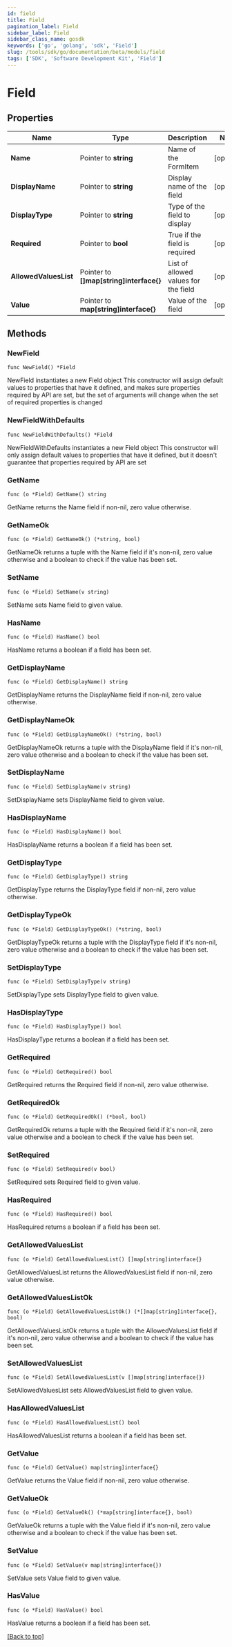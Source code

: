 ```yaml
---
id: field
title: Field
pagination_label: Field
sidebar_label: Field
sidebar_class_name: gosdk
keywords: ['go', 'golang', 'sdk', 'Field'] 
slug: /tools/sdk/go/documentation/beta/models/field
tags: ['SDK', 'Software Development Kit', 'Field']
---
```


# Field

## Properties

Name | Type | Description | Notes
------------ | ------------- | ------------- | -------------
**Name** | Pointer to **string** | Name of the FormItem | [optional] 
**DisplayName** | Pointer to **string** | Display name of the field | [optional] 
**DisplayType** | Pointer to **string** | Type of the field to display | [optional] 
**Required** | Pointer to **bool** | True if the field is required | [optional] 
**AllowedValuesList** | Pointer to **[]map[string]interface{}** | List of allowed values for the field | [optional] 
**Value** | Pointer to **map[string]interface{}** | Value of the field | [optional] 

## Methods

### NewField

`func NewField() *Field`

NewField instantiates a new Field object
This constructor will assign default values to properties that have it defined,
and makes sure properties required by API are set, but the set of arguments
will change when the set of required properties is changed

### NewFieldWithDefaults

`func NewFieldWithDefaults() *Field`

NewFieldWithDefaults instantiates a new Field object
This constructor will only assign default values to properties that have it defined,
but it doesn't guarantee that properties required by API are set

### GetName

`func (o *Field) GetName() string`

GetName returns the Name field if non-nil, zero value otherwise.

### GetNameOk

`func (o *Field) GetNameOk() (*string, bool)`

GetNameOk returns a tuple with the Name field if it's non-nil, zero value otherwise
and a boolean to check if the value has been set.

### SetName

`func (o *Field) SetName(v string)`

SetName sets Name field to given value.

### HasName

`func (o *Field) HasName() bool`

HasName returns a boolean if a field has been set.

### GetDisplayName

`func (o *Field) GetDisplayName() string`

GetDisplayName returns the DisplayName field if non-nil, zero value otherwise.

### GetDisplayNameOk

`func (o *Field) GetDisplayNameOk() (*string, bool)`

GetDisplayNameOk returns a tuple with the DisplayName field if it's non-nil, zero value otherwise
and a boolean to check if the value has been set.

### SetDisplayName

`func (o *Field) SetDisplayName(v string)`

SetDisplayName sets DisplayName field to given value.

### HasDisplayName

`func (o *Field) HasDisplayName() bool`

HasDisplayName returns a boolean if a field has been set.

### GetDisplayType

`func (o *Field) GetDisplayType() string`

GetDisplayType returns the DisplayType field if non-nil, zero value otherwise.

### GetDisplayTypeOk

`func (o *Field) GetDisplayTypeOk() (*string, bool)`

GetDisplayTypeOk returns a tuple with the DisplayType field if it's non-nil, zero value otherwise
and a boolean to check if the value has been set.

### SetDisplayType

`func (o *Field) SetDisplayType(v string)`

SetDisplayType sets DisplayType field to given value.

### HasDisplayType

`func (o *Field) HasDisplayType() bool`

HasDisplayType returns a boolean if a field has been set.

### GetRequired

`func (o *Field) GetRequired() bool`

GetRequired returns the Required field if non-nil, zero value otherwise.

### GetRequiredOk

`func (o *Field) GetRequiredOk() (*bool, bool)`

GetRequiredOk returns a tuple with the Required field if it's non-nil, zero value otherwise
and a boolean to check if the value has been set.

### SetRequired

`func (o *Field) SetRequired(v bool)`

SetRequired sets Required field to given value.

### HasRequired

`func (o *Field) HasRequired() bool`

HasRequired returns a boolean if a field has been set.

### GetAllowedValuesList

`func (o *Field) GetAllowedValuesList() []map[string]interface{}`

GetAllowedValuesList returns the AllowedValuesList field if non-nil, zero value otherwise.

### GetAllowedValuesListOk

`func (o *Field) GetAllowedValuesListOk() (*[]map[string]interface{}, bool)`

GetAllowedValuesListOk returns a tuple with the AllowedValuesList field if it's non-nil, zero value otherwise
and a boolean to check if the value has been set.

### SetAllowedValuesList

`func (o *Field) SetAllowedValuesList(v []map[string]interface{})`

SetAllowedValuesList sets AllowedValuesList field to given value.

### HasAllowedValuesList

`func (o *Field) HasAllowedValuesList() bool`

HasAllowedValuesList returns a boolean if a field has been set.

### GetValue

`func (o *Field) GetValue() map[string]interface{}`

GetValue returns the Value field if non-nil, zero value otherwise.

### GetValueOk

`func (o *Field) GetValueOk() (*map[string]interface{}, bool)`

GetValueOk returns a tuple with the Value field if it's non-nil, zero value otherwise
and a boolean to check if the value has been set.

### SetValue

`func (o *Field) SetValue(v map[string]interface{})`

SetValue sets Value field to given value.

### HasValue

`func (o *Field) HasValue() bool`

HasValue returns a boolean if a field has been set.


[[Back to top]](#) 


